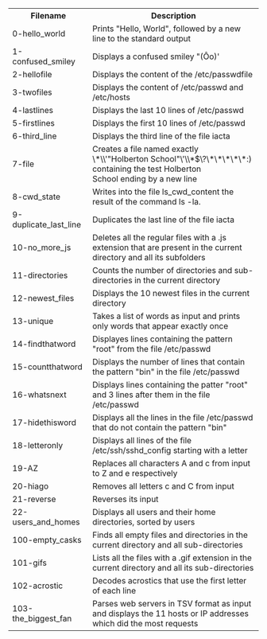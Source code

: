 <table>
  <tr>
    <th>Filename</th>
    <th>Description</th>
  </tr>
  <tr>
    <td>0-hello_world</td>
    <td>Prints "Hello, World", followed by a new line to the standard output</td>
  </tr>
  <tr>
    <td>1-confused_smiley</td>
    <td>Displays a confused smiley "(Ôo)'</td>
  </tr>
  <tr>
    <td>2-hellofile</td>
    <td>Displays the content of the /etc/passwdfile</td>
  </tr>
  <tr>
    <td>3-twofiles</td>
    <td>Displays the content of /etc/passwd and /etc/hosts</td>
  </tr>
  <tr>
    <td>4-lastlines</td>
    <td>Displays the last 10 lines of /etc/passwd</td>
  </tr>
  <tr>
    <td>5-firstlines</td>
    <td>Displays the first 10 lines of /etc/passwd</td>
  </tr>
  <tr>
    <td>6-third_line</td>
    <td>Displays the third line of the file iacta</td>
  </tr>
  <tr>
    <td>7-file</td>
    <td>Creates a file named exactly \*\\'"Holberton School"\'\\*$\?\*\*\*\*\*:) containing the test Holberton <br> School ending by a new line</td>
  </tr>
  <tr>
    <td>8-cwd_state</td>
    <td>Writes into the file ls_cwd_content the result of the command ls -la.</td>
  </tr>
  <tr>
    <td>9-duplicate_last_line</td>
    <td>Duplicates the last line of the file iacta</td>
  </tr>
  <tr>
    <td>10-no_more_js</td>
    <td>Deletes all the regular files with a .js extension that are present in the current directory and all its subfolders</td>
  </tr>
  <tr>
    <td>11-directories</td>
    <td>Counts the number of directories and sub-directories in the current directory</td>
  </tr>
  <tr>
    <td>12-newest_files</td>
    <td>Displays the 10 newest files in the current directory</td>
  </tr>
  <tr>
    <td>13-unique</td>
    <td>	Takes a list of words as input and prints only words that appear exactly once</td>
  </tr>
  <tr>
    <td>14-findthatword</td>
    <td>Displayes lines containing the pattern "root" from the file /etc/passwd</td>
  </tr>
  <tr>
    <td>15-countthatword</td>
    <td>Displays the number of lines that contain the pattern "bin" in the file /etc/passwd</td>
  </tr>
  <tr>
    <td>16-whatsnext</td>
    <td>Displays lines containing the patter "root" and 3 lines after them in the file /etc/passwd</td>
  </tr>
  <tr>
    <td>17-hidethisword</td>
    <td>Displays all the lines in the file /etc/passwd that do not contain the pattern "bin"</td>
  </tr>
  <tr>
    <td>18-letteronly</td>
    <td>Displays all lines of the file /etc/ssh/sshd_config starting with a letter</td>
  </tr>
  <tr>
    <td>19-AZ</td>
    <td>Replaces all characters A and c from input to Z and e respectively</td>
  </tr>
  <tr>
    <td>20-hiago</td>
    <td>Removes all letters c and C from input</td>
  </tr>
  <tr>
    <td>21-reverse</td>
    <td>Reverses its input</td>
  </tr>
  <tr>
    <td>22-users_and_homes</td>
    <td>Displays all users and their home directories, sorted by users</td>
  </tr>
  <tr>
    <td>100-empty_casks</td>
    <td>Finds all empty files and directories in the current directory and all sub-directories</td>
  </tr>
  <tr>
    <td>101-gifs</td>
    <td>Lists all the files with a .gif extension in the current directory and all its sub-directories</td>
  </tr>
  <tr>
    <td>102-acrostic</td>
    <td>Decodes acrostics that use the first letter of each line</td>
  </tr>
  <tr>
    <td>103-the_biggest_fan</td>
    <td>Parses web servers in TSV format as input and displays the 11 hosts or IP addresses which did the most requests</td>
  </tr>
</table>
